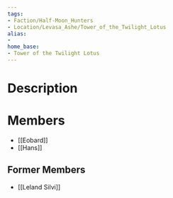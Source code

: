 ```yaml
---
tags:
- Faction/Half-Moon_Hunters
- Location/Levasa_Ashe/Tower_of_the_Twilight_Lotus
alias:
- 
home_base:
- Tower of the Twilight Lotus
---
```

# Description


# Members
- [[Eobard]]
- [[Hans]]

## Former Members
- [[Leland Silvi]]